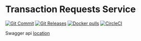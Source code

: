 # Transaction Requests Service
[![Git Commit](https://img.shields.io/github/last-commit/mojaloop/transaction-requests-service.svg?style=flat)](https://github.com/mojaloop/transaction-requests-service/commits/master)
[![Git Releases](https://img.shields.io/github/release/mojaloop/transaction-requests-service.svg?style=flat)](https://github.com/mojaloop/transaction-requests-service/releases)
[![Docker pulls](https://img.shields.io/docker/pulls/mojaloop/transaction-requests-service.svg?style=flat)](https://hub.docker.com/r/mojaloop/transaction-requests-service)
[![CircleCI](https://circleci.com/gh/mojaloop/transaction-requests-service.svg?style=svg)](https://circleci.com/gh/mojaloop/transaction-requests-service)


Swagger api [location](src/interface/swagger.json)
